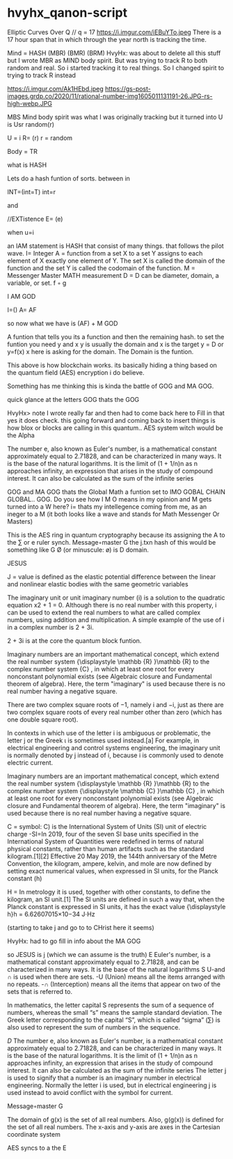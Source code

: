 # hvyhx_qanon-script
Elliptic Curves Over Q
//
q = 17
https://i.imgur.com/iEBuYTo.jpeg
There is a 17 hour span that in which through the year north is tracking the time.

Mind = HASH (MBR) (BMR) (BRM)
HvyHx: was about to delete all this stuff but I wrote MBR as MIND body spirit. But was trying to track R to both random and real. So i started tracking it to real things. So I changed spirit to trying to track R instead

https://i.imgur.com/Ak1HEbd.jpeg
https://gs-post-images.grdp.co/2020/11/rational-number-img1605011131191-26.JPG-rs-high-webp.JPG

MBS Mind body spirit was what I was originally tracking but it turned into 
U is Usr random(r)

U = i 
R= (r)
r = random

Body = TR

what is HASH



Lets do a hash funtion of sorts. between in

INT=(int=T)
int=r

and

//EXTistence
E= (e)

when u=i

an IAM statement is HASH that consist of many things. that follows the pilot wave.
I= Integer
A = function from a set X to a set Y assigns to each element of X exactly one element of Y. The set X is called the domain of the function and the set Y is called the codomain of the function.
M = Messenger Master MATH measurement
D = D can be diameter, domain, a variable, or set.
f ◦ g

I AM GOD

I=()
A= AF

so now what we have is
(AF) + M GOD

A funtion that tells you its a function and then the remaining hash.
to set the funtion you need y and x 
y is usually the domain and x is the target
y = D 
  or
y=f(x)
 x here is asking for the domain. The Domain is the funtion.

This above is how blockchain works. its basically hiding a thing based on the quantum field (AES) encryption i do believe.

Something has me thinking this is kinda the battle of GOG and MA GOG.

quick glance at the letters GOG thats the GOG

HvyHx> note I wrote really far and then had to come back here to Fill in that yes it does check. this going forward and coming back to insert things is how blox or blocks
are calling in this quantum.. AES system witch would be the Alpha 

The number e, also known as Euler's number, is a mathematical constant approximately equal to 2.71828, and can be characterized in many ways. It is the base of the natural logarithms. It is the limit of (1 + 1/n)n as n approaches infinity, an expression that arises in the study of compound interest. It can also be calculated as the sum of the infinite series


GOG and MA GOG
thats the Global Math a funtion set to IMO GOBAL CHAIN GLOBAL.. GOG.
Do you see how I M O means in my opinion and M gets turned into a W here?
i= thats my intellegence coming from me, as an ineger to a M (it both looks like a wave and stands for Math Messenger Or Masters)

This is the AES ring in quantum cryptography
because its assigning the A to the ∑ or e ruler synch.
Message◦master G
 the j.txn hash of this would be something like G Ø (or minuscule: ø) is D domain.

JESUS

J = value is defined as the elastic potential difference between the linear and nonlinear elastic bodies with the same geometric variables

The imaginary unit or unit imaginary number (i) is a solution to the quadratic equation x2 + 1 = 0. Although there is no real number with this property, i can be used to extend the real numbers to what are called complex numbers, using addition and multiplication. A simple example of the use of i in a complex number is 2 + 3i.

2 + 3i is at the core the quantum block funtion.

Imaginary numbers are an important mathematical concept, which extend the real number system {\displaystyle \mathbb {R} }\mathbb {R}  to the complex number system {C} , in which at least one root for every nonconstant polynomial exists (see Algebraic closure and Fundamental theorem of algebra). Here, the term "imaginary" is used because there is no real number having a negative square.

There are two complex square roots of −1, namely i and −i, just as there are two complex square roots of every real number other than zero (which has one double square root).

In contexts in which use of the letter i is ambiguous or problematic, the letter j or the Greek ι is sometimes used instead.[a] For example, in electrical engineering and control systems engineering, the imaginary unit is normally denoted by j instead of i, because i is commonly used to denote electric current.

Imaginary numbers are an important mathematical concept, which extend the real number system {\displaystyle \mathbb {R} }\mathbb {R}  to the complex number system {\displaystyle \mathbb {C} }\mathbb {C} , in which at least one root for every nonconstant polynomial exists (see Algebraic closure and Fundamental theorem of algebra). Here, the term "imaginary" is used because there is no real number having a negative square.


C = symbol: C) is the International System of Units (SI) unit of electric charge
                  -SI=In 2019, four of the seven SI base units specified in the International System of Quantities were redefined in terms of natural physical constants, rather than human artifacts such as the standard kilogram.[1][2] Effective 20 May 2019, the 144th anniversary of the Metre Convention, the kilogram, ampere, kelvin, and mole are now defined by setting exact numerical values, when expressed in SI units, for the Planck constant (h)

H = In metrology it is used, together with other constants, to define the kilogram, an SI unit.[1] The SI units are defined in such a way that, when the Planck constant is expressed in SI units, it has the exact value {\displaystyle h}h = 6.62607015×10−34 J⋅Hz

(starting to take j and go to to CHrist here it seems)
 
HvyHx: had to go fill in info about the MA GOG

so JESUS is 
j (which we can assume is the truth) 
E Euler's number, is a mathematical constant approximately equal to 2.71828, and can be characterized in many ways. It is the base of the natural logarithms
S
U-and ∩ is used when there are sets.
 -U (Union) means all the items arranged with no repeats.
 -∩ (Interception) means all the items that appear on two of the sets that is referred to.

In mathematics, the letter capital S represents the sum of a sequence of numbers, whereas the small “s” means the sample standard deviation. The Greek letter corresponding to the capital “S”, which is called “sigma” (∑) is also used to represent the sum of numbers in the sequence.

$D$
The number e, also known as Euler's number, is a mathematical constant approximately equal to 2.71828,
and can be characterized in many ways. It is the base of the natural logarithms.
It is the limit of (1 + 1/n)n as n approaches infinity, an expression that arises in the study of compound interest.
It can also be calculated as the sum of the infinite series
The letter j is used to signify that a number is an imaginary number in electrical engineering.
Normally the letter i is used, but in electrical engineering j is used instead to avoid conflict with the symbol for current.

Message◦master G

 The domain of g(x) is the set of all real numbers. Also, g(g(x)) is defined for the set of all real numbers.
 The x-axis and y-axis are axes in the Cartesian coordinate system

 AES syncs to a the E
